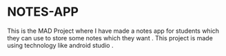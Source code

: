 # NOTES-APP
This is the MAD Project where I have made a notes app for students which they can use to store some notes which they want .
This project is made using technology like android studio .
